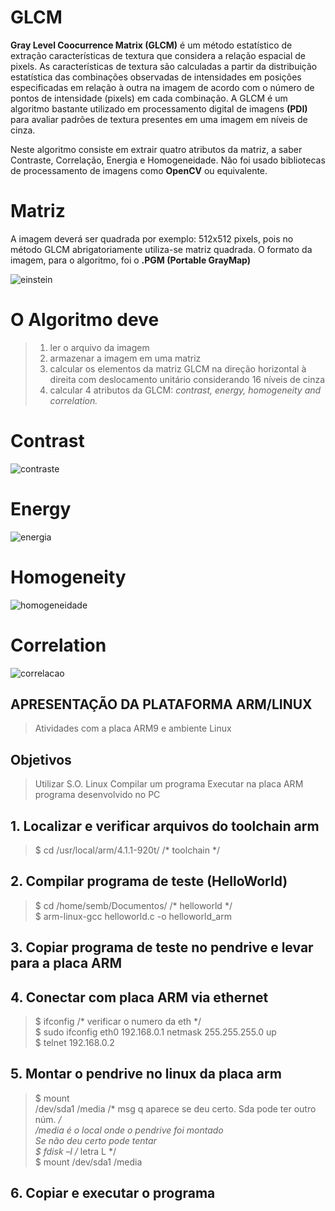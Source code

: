 # GLCM

**Gray Level Coocurrence Matrix (GLCM)** é um método estatístico de extração características de textura que considera a relação espacial de pixels. As características de textura são calculadas a partir da distribuição estatística das combinações observadas de intensidades em posições especificadas em relação à outra na imagem de acordo com o número de pontos de intensidade (pixels) em cada combinação. A GLCM é um algoritmo bastante utilizado em processamento digital de imagens **(PDI)** para avaliar padrões de textura presentes em uma imagem em níveis de cinza.  

Neste algoritmo consiste em extrair quatro atributos da matriz, a saber Contraste, Correlação, Energia e Homogeneidade. Não foi usado bibliotecas de processamento de imagens como **OpenCV** ou equivalente.

# Matriz
A imagem deverá ser quadrada por exemplo: 512x512 pixels, pois no método GLCM abrigatoriamente utiliza-se matriz quadrada. O formato da imagem, para o algoritmo, foi o **.PGM (Portable GrayMap)**  

![einstein](https://user-images.githubusercontent.com/17646546/27186139-cf19b10e-51bd-11e7-878e-c14a9edb6ce5.GIF)

# O Algoritmo deve
> 1) ler o arquivo da imagem 
> 2) armazenar a imagem em uma matriz
> 3) calcular os elementos da matriz GLCM na direção horizontal à direita com deslocamento unitário considerando 16 níveis de cinza
> 4) calcular 4 atributos da GLCM: *contrast, energy, homogeneity and correlation.*  

# Contrast
![contraste](https://user-images.githubusercontent.com/17646546/27185197-f833c848-51ba-11e7-90ee-7a83969a2b2c.png)

# Energy
![energia](https://user-images.githubusercontent.com/17646546/27185241-21795f56-51bb-11e7-8fd4-05426089c1aa.png) 

# Homogeneity
![homogeneidade](https://user-images.githubusercontent.com/17646546/27185271-36ecb1bc-51bb-11e7-8423-5a93a7131ecf.png)

# Correlation
![correlacao](https://user-images.githubusercontent.com/17646546/27185290-438f735a-51bb-11e7-84ea-9983535c046b.png)

## APRESENTAÇÃO DA PLATAFORMA ARM/LINUX  
> Atividades com a placa ARM9 e ambiente Linux

## Objetivos
> Utilizar S.O. Linux
> Compilar um programa
> Executar na placa ARM programa desenvolvido no PC

## 1. Localizar e verificar arquivos do toolchain arm
> $ cd /usr/local/arm/4.1.1-920t/ /* toolchain */  
## 2. Compilar programa de teste (HelloWorld)
> $ cd /home/semb/Documentos/ /* helloworld */  
> $ arm-linux-gcc helloworld.c -o helloworld_arm  
## 3. Copiar programa de teste no pendrive e levar para a placa ARM  
## 4. Conectar com placa ARM via ethernet  
> $ ifconfig /* verificar o numero da eth */  
> $ sudo ifconfig eth0 192.168.0.1 netmask 255.255.255.0 up  
> $ telnet 192.168.0.2  
## 5. Montar o pendrive no linux da placa arm  
> $ mount  
> /dev/sda1 /media /* msg q aparece se deu certo. Sda pode ter outro núm. */  
> /media é o local onde o pendrive foi montado  
> Se não deu certo pode tentar  
> $ fdisk –l /* letra L */  
> $ mount /dev/sda1 /media  
## 6. Copiar e executar o programa
